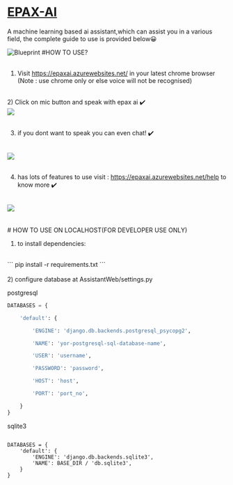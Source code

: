 
# [EPAX-AI](https://epaxai.azurewebsites.net/)

A machine learning based ai assistant,which can assist you in a various field,  the complete guide to use is provided below😀


![Blueprint](https://media.discordapp.net/attachments/770563766370566180/805070659684139018/virtualassistant.html_-_Google_Chrome_30-01-2021_19_11_10_3.png)
#HOW TO USE?
<br>
<br>
1) Visit https://epaxai.azurewebsites.net/ in your latest chrome browser (Note : use chrome only or else voice will not be recognised) 
<br>
2) Click on mic button and speak with epax ai ✔️
<br>
<img align="center"  src="https://cdn.discordapp.com/attachments/770563766370566180/805074123533451344/ezgif-5-5f38d8c31fd1.gif">

<br>
<br>

3) if you dont want to speak you can even chat! ✔️
<br>
<img align="center"  src="https://cdn.discordapp.com/attachments/770563766370566180/805077620383416380/ezgif-5-d6f1b3e1c1b9.gif">
<br>
<br>



4) has lots of features to use visit : https://epaxai.azurewebsites.net/help to know more ✔️
<br>
<img align="center"  src="https://cdn.discordapp.com/attachments/770563766370566180/805079326067392512/help.gif">
<br>
<br>
<br>
# HOW TO USE ON LOCALHOST(FOR DEVELOPER USE ONLY)
<br>

1) to install dependencies:
<br>
```
pip install -r requirements.txt
```
<br>
<br>
2) configure database at AssistantWeb/settings.py
<br>

postgresql
```python
DATABASES = {

    'default': {

        'ENGINE': 'django.db.backends.postgresql_psycopg2',

        'NAME': 'yor-postgresql-sql-database-name',

        'USER': 'username',

        'PASSWORD': 'password',

        'HOST': 'host',

        'PORT': 'port_no',

    }
}
```
sqlite3
```

DATABASES = {
    'default': {
        'ENGINE': 'django.db.backends.sqlite3',
        'NAME': BASE_DIR / 'db.sqlite3',
    }
}

```




